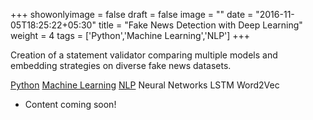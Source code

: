 +++
showonlyimage = false
draft = false
image = ""
date = "2016-11-05T18:25:22+05:30"
title = "Fake News Detection with Deep Learning"
weight = 4
tags = ['Python','Machine Learning','NLP']
+++

Creation of a statement validator comparing multiple models and embedding strategies on diverse fake news datasets.

<div class=Tags>
<span><a href="/tags/python/">Python</a></span>
<span><a href="/tags/machine-learning/">Machine Learning</a></span>
<span><a href="/tags/nlp/">NLP</a></span>
<span>Neural Networks</span>
<span>LSTM</span>
<span>Word2Vec</span>
</div>
<!--more-->

* Content coming soon! 